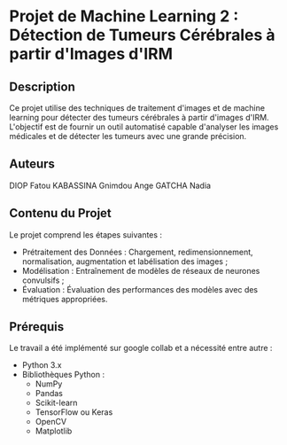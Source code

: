 # Projet de Machine Learning 2 : Détection de Tumeurs Cérébrales à partir d'Images d'IRM

## Description
Ce projet utilise des techniques de traitement d'images et de machine learning pour détecter des tumeurs cérébrales à partir d'images d'IRM. L'objectif est de fournir un outil automatisé capable d'analyser les images médicales et de détecter les tumeurs avec une grande précision.

## Auteurs
DIOP Fatou
KABASSINA Gnimdou Ange
GATCHA Nadia

## Contenu du Projet
Le projet comprend les étapes suivantes :

- Prétraitement des Données : Chargement, redimensionnement, normalisation, augmentation et labélisation des images ;
- Modélisation : Entraînement de modèles de réseaux de neurones convulsifs ;
- Évaluation : Évaluation des performances des modèles avec des métriques appropriées.

## Prérequis 

Le travail a été implémenté sur google collab et a nécessité entre autre : 
- Python 3.x
- Bibliothèques Python :
  - NumPy
  - Pandas
  - Scikit-learn
  - TensorFlow ou Keras
  - OpenCV
  - Matplotlib
 

  
